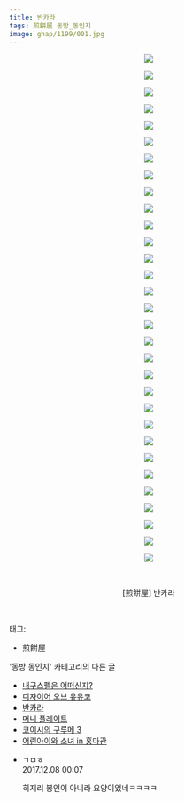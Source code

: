 ```yaml
---
title: 반카라
tags: 煎餅屋 동방_동인지
image: ghap/1199/001.jpg
---
```

<div class="article">
<p style="text-align: center; clear: none; float: none;"><img src="{{ site.nasurl }}/ghap/1199/001.jpg"/></p>
<p style="text-align: center; clear: none; float: none;"><img src="{{ site.nasurl }}/ghap/1199/002.jpg"/></p>
<p style="text-align: center; clear: none; float: none;"><img src="{{ site.nasurl }}/ghap/1199/003.jpg"/></p>
<p style="text-align: center; clear: none; float: none;"><img src="{{ site.nasurl }}/ghap/1199/004.jpg"/></p>
<p style="text-align: center; clear: none; float: none;"><img src="{{ site.nasurl }}/ghap/1199/005.jpg"/></p>
<p style="text-align: center; clear: none; float: none;"><img src="{{ site.nasurl }}/ghap/1199/006.jpg"/></p>
<p style="text-align: center; clear: none; float: none;"><img src="{{ site.nasurl }}/ghap/1199/007.jpg"/></p>
<p style="text-align: center; clear: none; float: none;"><img src="{{ site.nasurl }}/ghap/1199/008.jpg"/></p>
<p style="text-align: center; clear: none; float: none;"><img src="{{ site.nasurl }}/ghap/1199/009.jpg"/></p>
<p style="text-align: center; clear: none; float: none;"><img src="{{ site.nasurl }}/ghap/1199/010.jpg"/></p>
<p style="text-align: center; clear: none; float: none;"><img src="{{ site.nasurl }}/ghap/1199/011.jpg"/></p>
<p style="text-align: center; clear: none; float: none;"><img src="{{ site.nasurl }}/ghap/1199/012.jpg"/></p>
<p style="text-align: center; clear: none; float: none;"><img src="{{ site.nasurl }}/ghap/1199/013.jpg"/></p>
<p style="text-align: center; clear: none; float: none;"><img src="{{ site.nasurl }}/ghap/1199/014.jpg"/></p>
<p style="text-align: center; clear: none; float: none;"><img src="{{ site.nasurl }}/ghap/1199/015.jpg"/></p>
<p style="text-align: center; clear: none; float: none;"><img src="{{ site.nasurl }}/ghap/1199/016.jpg"/></p>
<p style="text-align: center; clear: none; float: none;"><img src="{{ site.nasurl }}/ghap/1199/017.jpg"/></p>
<p style="text-align: center; clear: none; float: none;"><img src="{{ site.nasurl }}/ghap/1199/018.jpg"/></p>
<p style="text-align: center; clear: none; float: none;"><img src="{{ site.nasurl }}/ghap/1199/019.jpg"/></p>
<p style="text-align: center; clear: none; float: none;"><img src="{{ site.nasurl }}/ghap/1199/020.jpg"/></p>
<p style="text-align: center; clear: none; float: none;"><img src="{{ site.nasurl }}/ghap/1199/021.jpg"/></p>
<p style="text-align: center; clear: none; float: none;"><img src="{{ site.nasurl }}/ghap/1199/022.jpg"/></p>
<p style="text-align: center; clear: none; float: none;"><img src="{{ site.nasurl }}/ghap/1199/023.jpg"/></p>
<p style="text-align: center; clear: none; float: none;"><img src="{{ site.nasurl }}/ghap/1199/024.jpg"/></p>
<p style="text-align: center; clear: none; float: none;"><img src="{{ site.nasurl }}/ghap/1199/025.jpg"/></p>
<p style="text-align: center; clear: none; float: none;"><img src="{{ site.nasurl }}/ghap/1199/026.jpg"/></p>
<p style="text-align: center; clear: none; float: none;"><img src="{{ site.nasurl }}/ghap/1199/027.jpg"/></p>
<p style="text-align: center; clear: none; float: none;"><img src="{{ site.nasurl }}/ghap/1199/028.jpg"/></p>
<p style="text-align: center; clear: none; float: none;"><img src="{{ site.nasurl }}/ghap/1199/029.jpg"/></p>
<p style="text-align: center; clear: none; float: none;"><img src="{{ site.nasurl }}/ghap/1199/030.jpg"/></p>
<p style="text-align: center; clear: none; float: none;"><img src="{{ site.nasurl }}/ghap/1199/031.jpg"/></p>
<p style="text-align: center; clear: none; float: none;"><br/></p>
<p style="text-align: center; clear: none; float: none;">[煎餅屋] 반카라</p>
<p><br/></p>
</div><div class="tagTrail">
<p>태그: </p>
<ul>
<li>煎餅屋</li>
</ul>
</div><div class="another">
<p>'동방 동인지' 카테고리의 다른 글</p>
<ul>
<li><a href="/2016-07-29-ghap_1201">내구스펠은 어떠신지?</a></li>
<li><a href="/2016-07-29-ghap_1200">디자이어 오브 유유코</a></li>
<li><a href="/2016-07-29-ghap_1199">반카라</a></li>
<li><a href="/2016-07-29-ghap_1198">머니 퓰레이트</a></li>
<li><a href="/2016-07-29-ghap_1197">코이시의 구루메 3</a></li>
<li><a href="/2016-07-29-ghap_1196">어린아이와 소녀 in 홍마관</a></li>
</ul>
</div><div class="cb_module cb_fluid">
<div class="cb_wrt cb_profile">
<div class="comment">
<ul>
<li class="cb_thumb_off" id="comment15147227">
<div class="cb_comment_area">
<div class="cb_info_area">
<div class="cb_section">
<span class="cb_nick_name">ㄱㅁㅎ</span>
</div>
<div class="cb_section">
<span class="cb_date">2017.12.08 00:07 </span>
</div>
</div>
<div class="cb_dsc_comment">
<p class="cb_dsc">
											히지리 봉인이 아니라 요양이었네ㅋㅋㅋㅋ
										</p>
</div>
</div></li>
</ul>
</div>
</div><!-- commentList close -->
</div>